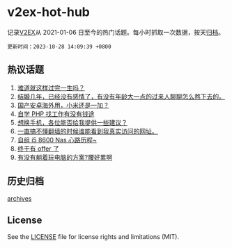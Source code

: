 # v2ex-hot-hub

 记录[V2EX](https://www.v2ex.com/)从 2021-01-06 日至今的热门话题。每小时抓取一次数据，按天[归档](archives)。

`更新时间：2023-10-28 14:09:39 +0800`

## 热议话题

1. [难道就这样过完一生吗？](https://www.v2ex.com/t/986042)
1. [结婚几年，已经没有感情了，有没有年龄大一点的过来人聊聊怎么熬下去的。](https://www.v2ex.com/t/986200)
1. [国产安卓海外用，小米还是一加？](https://www.v2ex.com/t/986024)
1. [自学 PHP 找工作有没有钱途](https://www.v2ex.com/t/986033)
1. [想换手机，各位能否给我提供一些建议？](https://www.v2ex.com/t/986041)
1. [一直搞不懂翻墙的时候谁能看到我真实访问的网址。](https://www.v2ex.com/t/986047)
1. [自组 i5 8600 Nas 心路历程~](https://www.v2ex.com/t/986050)
1. [终于有 offer 了](https://www.v2ex.com/t/986028)
1. [有没有躺着玩电脑的方案?腰好累啊](https://www.v2ex.com/t/986000)

## 历史归档

[archives](archives)

## License

See the [LICENSE](LICENSE) file for license rights and limitations (MIT).
